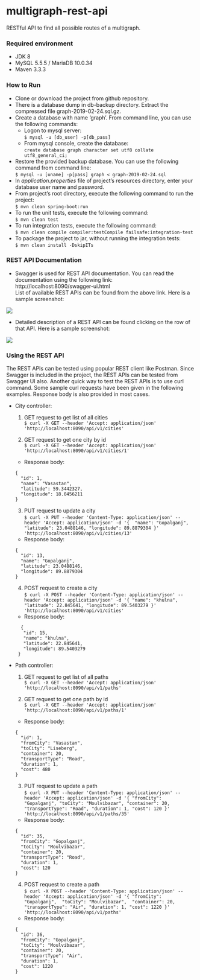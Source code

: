 # multigraph-rest-api
RESTful API to find all possible routes of a multigraph.

### Required environment 
  * JDK 8
  * MySQL 5.5.5 / MariaDB 10.0.34
  * Maven 3.3.3 

### How to Run
  * Clone or download the project from github repository. 
  * There is a database dump in db-backup directory. Extract the compressed file graph-2019-02-24.sql.gz.
  * Create a database with name ‘graph’. From command line, you can use the following commands:
    * Logon to mysql server:  
    `$ mysql -u [db_user] -p[db_pass]`
    * From mysql console, create the database:   
    `create database graph character set utf8 collate utf8_general_ci;`
  * Restore the provided backup database. You can use the following command from command line:  
  `$ mysql -u [uname] -p[pass] graph < graph-2019-02-24.sql`
  * In *application.properties* file of project’s resources directory, enter your database user name and password.
  * From project’s root directory, execute the following command to run the project:  
  `$ mvn clean spring-boot:run`
  * To run the unit tests, execute the following command:  
  `$ mvn clean test`
  * To run integration tests, execute the following command:  
  `$ mvn clean compile compiler:testCompile failsafe:integration-test`
  * To package the project to jar, without running the integration tests:  
  `$ mvn clean install -DskipITs`
  
### REST API Documentation
  * Swagger is used for REST API documentation. You can read the documentation using the following link:  
  http://localhost:8090/swagger-ui.html  
  List of available REST APIs can be found from the above link. Here is a sample screenshot:  
  
  ![](../assets/images/swagger-ui.png)
  
  * Detailed description of a REST API can be found clicking on the row of that API. Here is a sample screenshot:
  
  ![](../assets/images/swagger-rest-doc.png)

### Using the REST API
The REST APIs can be tested using popular REST client like Postman. Since Swagger is included in the project, the REST APIs can be tested from Swagger UI also. Another quick way to test the REST APIs is to use curl command. Some sample curl requests have been given in the following examples. Response body is also provided in most cases.
  * City controller:
    1. GET request to get list of all cities  
    `$ curl -X GET --header 'Accept: application/json' 'http://localhost:8090/api/v1/cities'` 
      
    2. GET request to get one city by id  
    `$ curl -X GET --header 'Accept: application/json' 'http://localhost:8090/api/v1/cities/1'`  
      
    * Response body:
     ```
     {
       "id": 1,
       "name": "Vasastan",
       "latitude": 59.3442327,
       "longitude": 18.0456211
     }
     ```  
     3. PUT request to update a city  
     `$ curl -X PUT --header 'Content-Type: application/json' --header 'Accept: application/json' -d '{  "name": "Gopalganj", "latitude": 23.0488146, "longitude": 89.8879304 }' 'http://localhost:8090/api/v1/cities/13'`  
       
     * Response body:  
      ```
      {
        "id": 13,
        "name": "Gopalganj",
        "latitude": 23.0488146,
        "longitude": 89.8879304
      }
      ``` 
      4.	POST request to create a city  
      `$ curl -X POST --header 'Content-Type: application/json' --header 'Accept: application/json' -d '{ "name": "khulna",  "latitude": 22.845641, "longitude": 89.5403279 }' 'http://localhost:8090/api/v1/cities'`  
  
     * Response body:  
      ```
        {
         "id": 15,
         "name": "khulna",
         "latitude": 22.845641,
         "longitude": 89.5403279
       }
      ```  
        
  * Path controller:  
    1. GET request to get list of all paths  
    `$ curl -X GET --header 'Accept: application/json' 'http://localhost:8090/api/v1/paths'`  

    2. GET request to get one path by id  
    `$ curl -X GET --header 'Accept: application/json' 'http://localhost:8090/api/v1/paths/1'`

     * Response body:  
     ```
     {
       "id": 1,
       "fromCity": "Vasastan",
       "toCity": "Liseberg",
       "container": 20,
       "transportType": "Road",
       "duration": 1,
       "cost": 480
     }
     ```  
     3. PUT request to update a path  
    `$ curl -X PUT --header 'Content-Type: application/json' --header 'Accept: application/json' -d '{ "fromCity": "Gopalganj", "toCity": "Moulvibazar", "container": 20, "transportType": "Road", "duration": 1, "cost": 120 }' 'http://localhost:8090/api/v1/paths/35'`

     * Response body: 
     ```     
     {
       "id": 35,
       "fromCity": "Gopalganj",
       "toCity": "Moulvibazar",
       "container": 20,
       "transportType": "Road",
       "duration": 1,
       "cost": 120
     }
     ```  
     
      4.	POST request to create a path  
    `$ curl -X POST --header 'Content-Type: application/json' --header 'Accept: application/json' -d '{ "fromCity": "Gopalganj",  "toCity": "Moulvibazar",  "container": 20, "transportType": "Air", "duration": 1, "cost": 1220 }' 'http://localhost:8090/api/v1/paths'`

     * Response body: 
     ```  
     {
       "id": 36,
       "fromCity": "Gopalganj",
       "toCity": "Moulvibazar",
       "container": 20,
       "transportType": "Air",
       "duration": 1,
       "cost": 1220
     }
     ```
